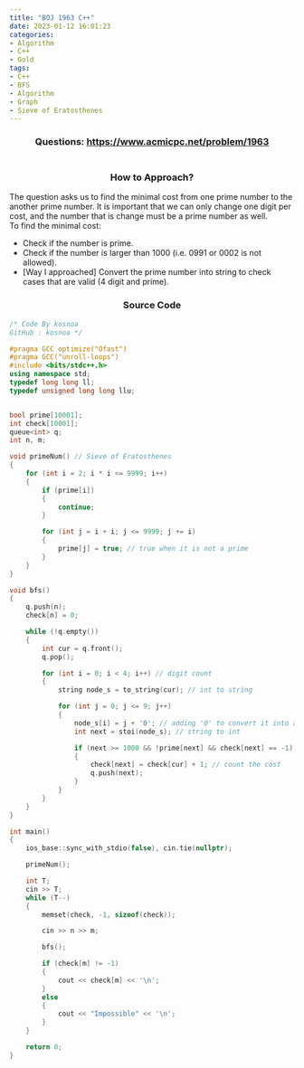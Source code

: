 ```yaml
---
title: "BOJ 1963 C++"
date: 2023-01-12 16:01:23
categories:
- Algorithm
- C++
- Gold
tags:
- C++
- BFS
- Algorithm
- Graph
- Sieve of Eratosthenes
---
```


### <center>Questions: <https://www.acmicpc.net/problem/1963> </center><br/>

### <center>How to Approach?</center>
The question asks us to find the minimal cost from one prime number to the another prime number. It is important that we can only change one digit per cost, and the number that is change must be a prime number as well.
<br/> To find the minimal cost:
* Check if the number is prime.
* Check if the number is larger than 1000 (i.e. 0991 or 0002 is not allowed).
* [Way I approached] Convert the prime number into string to check cases that are valid (4 digit and prime).

### <center>Source Code</center>
``` cpp
/* Code By kosnoa
GitHub : kosnoa */

#pragma GCC optimize("Ofast")
#pragma GCC("unroll-loops")
#include <bits/stdc++.h>
using namespace std;
typedef long long ll;
typedef unsigned long long llu;


bool prime[10001];
int check[10001];
queue<int> q;
int n, m;

void primeNum() // Sieve of Eratosthenes
{
    for (int i = 2; i * i <= 9999; i++)
    {
        if (prime[i])
        {
            continue;
        }

        for (int j = i + i; j <= 9999; j += i)
        {
            prime[j] = true; // true when it is not a prime
        }
    }
}

void bfs()
{
    q.push(n);
    check[n] = 0;

    while (!q.empty())
    {
        int cur = q.front();
        q.pop();

        for (int i = 0; i < 4; i++) // digit count
        {
            string node_s = to_string(cur); // int to string

            for (int j = 0; j <= 9; j++)
            {
                node_s[i] = j + '0'; // adding '0' to convert it into a number (ascii code)
                int next = stoi(node_s); // string to int

                if (next >= 1000 && !prime[next] && check[next] == -1) // validation check
                {
                    check[next] = check[cur] + 1; // count the cost
                    q.push(next);
                }
            }
        }
    }
}

int main()
{
    ios_base::sync_with_stdio(false), cin.tie(nullptr);

    primeNum();

    int T;
    cin >> T;
    while (T--)
    {
        memset(check, -1, sizeof(check));

        cin >> n >> m;

        bfs();

        if (check[m] != -1)
        {
            cout << check[m] << '\n';
        }
        else
        {
            cout << "Impossible" << '\n';
        }
    }

    return 0;
}
```


